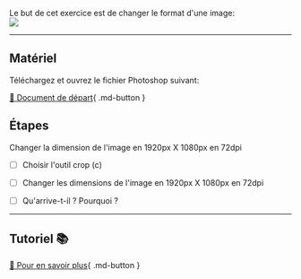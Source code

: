 Le but de cet exercice est de changer le format d'une image:   
<img src="images/illus-lotus.jpg">
***  

## Matériel
Téléchargez et ouvrez le fichier Photoshop suivant:   

[📁 Document de départ](https://tim-montmorency.com/compendium/582-121%E2%80%93illustration-numerique/exercices_photoshop/images/illus-lotus.jpg
){ .md-button }   <br>



## Étapes
Changer la dimension de l'image en 1920px X 1080px en 72dpi

- [ ] Choisir l'outil crop (c)
- [ ] Changer les dimensions de l'image en 1920px X 1080px en 72dpi
- [ ] Qu'arrive-t-il ? Pourquoi ?


***  
## Tutoriel 📚
[📖 Pour en savoir plus](https://cmontmorency365-my.sharepoint.com/:v:/g/personal/flpilote_cmontmorency_qc_ca/EW-j3aga9SFBiAtC8gBjViUBmZ2HR9NZiCIdAyUKekTCsA?nav=eyJyZWZlcnJhbEluZm8iOnsicmVmZXJyYWxBcHAiOiJPbmVEcml2ZUZvckJ1c2luZXNzIiwicmVmZXJyYWxBcHBQbGF0Zm9ybSI6IldlYiIsInJlZmVycmFsTW9kZSI6InZpZXciLCJyZWZlcnJhbFZpZXciOiJNeUZpbGVzTGlua0NvcHkifX0&e=EgvvA9){ .md-button }   <br>



